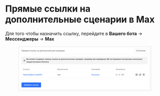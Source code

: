# Прямые ссылки на дополнительные сценарии в Max

Для того чтобы назначить ссылку, перейдите в **Вашего бота** → **Мессенджеры** → **Max**

<figure><img src="../../../.gitbook/assets/image (203).png" alt=""><figcaption></figcaption></figure>
